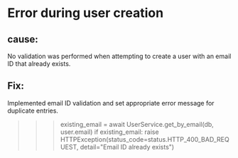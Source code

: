 # Error during user creation

## cause:
No validation was performed when attempting to create a user with an email ID that already exists.

## Fix:
Implemented email ID validation and set appropriate error message for duplicate entries.
>>> existing_email = await UserService.get_by_email(db, user.email)
    if existing_email:
        raise HTTPException(status_code=status.HTTP_400_BAD_REQUEST, detail="Email ID already exists")
